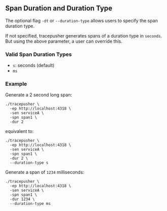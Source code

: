 ## Span Duration and Duration Type

The optional flag `-dt` or `--duration-type` allows users to specify the span duration type.

If not specified, tracepusher generates spans of a duration type in `seconds`. But using the above parameter, a user can override this.

### Valid Span Duration Types

- `s`: seconds (default)
- `ms`

### Example

Generate a 2 second long span:

```shell
./tracepusher \
  -ep http://localhost:4318 \
  -sen serviceA \
  -spn span1 \
  -dur 2
```

equivalent to:

```shell
./tracepusher \
  -ep http://localhost:4318 \
  -sen serviceA \
  -spn span1 \
  -dur 2 \
  --duration-type s
```

Generate a span of `1234` milliseconds:

```shell
./tracepusher \
  -ep http://localhost:4318 \
  -sen serviceA \
  -spn span1 \
  -dur 1234 \
  --duration-type ms
```